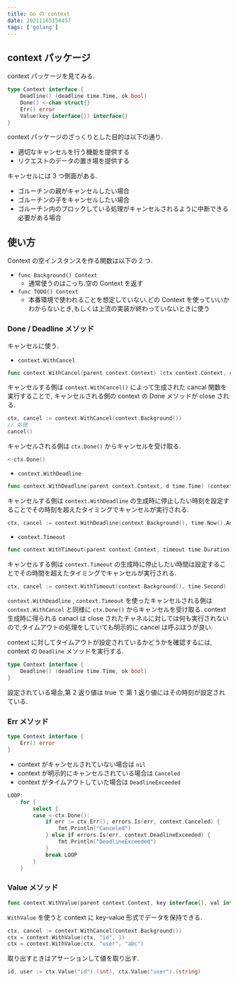 ```yaml
---
title: Go の context
date: 20211103154457
tags: ['golang']
---
```


## context パッケージ
context パッケージを見てみる.
```go
type Context interface {
	Deadline() (deadline time.Time, ok bool)
	Done() <-chan struct{}
	Err() error
	Value(key interface{}) interface{}
}
```

context パッケージのざっくりとした目的は以下の通り.
- 適切なキャンセルを行う機能を提供する
- リクエストのデータの置き場を提供する

キャンセルには 3 つ側面がある.
- ゴルーチンの親がキャンセルしたい場合
- ゴルーチンの子をキャンセルしたい場合
- ゴルーチン内のブロックしている処理がキャンセルされるように中断できる必要がある場合

## 使い方
Context の空インスタンスを作る関数は以下の 2 つ.
- `func Background() Context`
  - 通常使うのはこっち.空の Context を返す
- `func TODO() Context`
  - 本番環境で使われることを想定していない.どの Context を使っていいかわからないとき,もしくは上流の実装が終わっていないときに使う

### Done / Deadline メソッド
キャンセルに使う.

- `context.WithCancel`
```go
func context.WithCancel(parent context.Context) (ctx context.Context, cancel context.CancelFunc)
```

キャンセルする側は `context.WithCancel()` によって生成された cancal 関数を実行することで, キャンセルされる側の context の Done メソッドが close される.
```go
ctx, cancel := context.WithCancel(context.Background())
// 処理
cancel()
```

キャンセルされる側は `ctx.Done()` からキャンセルを受け取る.
```go
<-ctx.Done()
```

- `context.WithDeadline`
```go
func context.WithDeadline(parent context.Context, d time.Time) (context.Context, context.CancelFunc)
```
キャンセルする側は `context.WithDeadline` の生成時に停止したい時刻を設定することでその時刻を超えたタイミングでキャンセルが実行される.
```go
ctx, cancel := context.WithDeadline(context.Background(), time.Now().Add(time.Second))
```

- `context.Timeout`
```go
func context.WithTimeout(parent context.Context, timeout time.Duration) (context.Context, context.CancelFunc)
```
キャンセルする側は `context.Timeout` の生成時に停止したい時間は設定することでその時間を超えたタイミングでキャンセルが実行される.
```go
ctx, cancel := context.WithTimeout(context.Background(), time.Second)
```

`context.WithDeadline` , `context.Timeout` を使ったキャンセルされる側は `context.WithCancel` と同様に `ctx.Done()` からキャンセルを受け取る.
context 生成時に得られる canacl は close されたチャネルに対しては何も実行されないので,タイムアウトの処理をしていても明示的に cancel は呼ぶほうが良い.

context に対してタイムアウトが設定されているかどうかを確認するには, context の `Deadline` メソッドを実行する.
```go
type Context interface {
	Deadline() (deadline time.Time, ok bool)
}
```
設定されている場合,第 2 返り値は true で 第 1 返り値にはその時刻が設定されている.

### Err メソッド
```go
type Context interface {
	Err() error
}
```
- context がキャンセルされていない場合は `nil`
- context が明示的にキャンセルされている場合は `Canceled`
- context がタイムアウトしていた場合は `DeadlineExceeded`

```go
LOOP:
	for {
		select {
		case <-ctx.Done():
			if err := ctx.Err(); errors.Is(err, context.Canceled) {
				fmt.Println("Canceled")
			} else if errors.Is(err, context.DeadlineExceeded) {
				fmt.Println("DeadlineExceeded")
			}
			break LOOP
		}
	}
```

### Value メソッド
```go
func context.WithValue(parent context.Context, key interface{}, val interface{}) context.Context
```
`WithValue` を使うと context に key-value 形式でデータを保持できる.

```go
ctx, cancel := context.WithCancel(context.Background())
ctx = context.WithValue(ctx, "id", 1)
ctx = context.WithValue(ctx, "user", "abc")
```

取り出すときはアサーションして値を取り出す.
```go
id, user := ctx.Value("id").(int), ctx.Value("user").(string)
```
